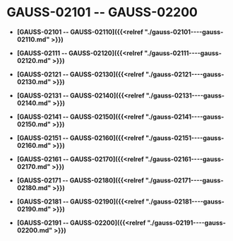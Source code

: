 # GAUSS-02101 -- GAUSS-02200<a name="ZH-CN_TOPIC_0302073080"></a>

-   **[GAUSS-02101 -- GAUSS-02110]({{<relref "./gauss-02101----gauss-02110.md" >}})**  

-   **[GAUSS-02111 -- GAUSS-02120]({{<relref "./gauss-02111----gauss-02120.md" >}})**  

-   **[GAUSS-02121 -- GAUSS-02130]({{<relref "./gauss-02121----gauss-02130.md" >}})**  

-   **[GAUSS-02131 -- GAUSS-02140]({{<relref "./gauss-02131----gauss-02140.md" >}})**  

-   **[GAUSS-02141 -- GAUSS-02150]({{<relref "./gauss-02141----gauss-02150.md" >}})**  

-   **[GAUSS-02151 -- GAUSS-02160]({{<relref "./gauss-02151----gauss-02160.md" >}})**  

-   **[GAUSS-02161 -- GAUSS-02170]({{<relref "./gauss-02161----gauss-02170.md" >}})**  

-   **[GAUSS-02171 -- GAUSS-02180]({{<relref "./gauss-02171----gauss-02180.md" >}})**  

-   **[GAUSS-02181 -- GAUSS-02190]({{<relref "./gauss-02181----gauss-02190.md" >}})**  

-   **[GAUSS-02191 -- GAUSS-02200]({{<relref "./gauss-02191----gauss-02200.md" >}})**  


